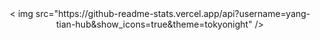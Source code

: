 <html>
<div align="center"> < img src="https://github-readme-stats.vercel.app/api?username=yang-tian-hub&show_icons=true&theme=tokyonight" /> </div>
</html>
